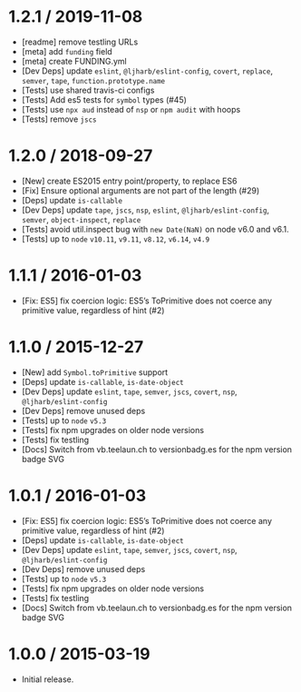 1.2.1 / 2019-11-08
==================

-   \[readme\] remove testling URLs
-   \[meta\] add `funding` field
-   \[meta\] create FUNDING.yml
-   \[Dev Deps\] update `eslint`, `@ljharb/eslint-config`, `covert`, `replace`, `semver`, `tape`, `function.prototype.name`
-   \[Tests\] use shared travis-ci configs
-   \[Tests\] Add es5 tests for `symbol` types (\#45)
-   \[Tests\] use `npx aud` instead of `nsp` or `npm audit` with hoops
-   \[Tests\] remove `jscs`

1.2.0 / 2018-09-27
==================

-   \[New\] create ES2015 entry point/property, to replace ES6
-   \[Fix\] Ensure optional arguments are not part of the length (\#29)
-   \[Deps\] update `is-callable`
-   \[Dev Deps\] update `tape`, `jscs`, `nsp`, `eslint`, `@ljharb/eslint-config`, `semver`, `object-inspect`, `replace`
-   \[Tests\] avoid util.inspect bug with `new Date(NaN)` on node v6.0 and v6.1.
-   \[Tests\] up to `node` `v10.11`, `v9.11`, `v8.12`, `v6.14`, `v4.9`

1.1.1 / 2016-01-03
==================

-   \[Fix: ES5\] fix coercion logic: ES5’s ToPrimitive does not coerce any primitive value, regardless of hint (\#2)

1.1.0 / 2015-12-27
==================

-   \[New\] add `Symbol.toPrimitive` support
-   \[Deps\] update `is-callable`, `is-date-object`
-   \[Dev Deps\] update `eslint`, `tape`, `semver`, `jscs`, `covert`, `nsp`, `@ljharb/eslint-config`
-   \[Dev Deps\] remove unused deps
-   \[Tests\] up to `node` `v5.3`
-   \[Tests\] fix npm upgrades on older node versions
-   \[Tests\] fix testling
-   \[Docs\] Switch from vb.teelaun.ch to versionbadg.es for the npm version badge SVG

1.0.1 / 2016-01-03
==================

-   \[Fix: ES5\] fix coercion logic: ES5’s ToPrimitive does not coerce any primitive value, regardless of hint (\#2)
-   \[Deps\] update `is-callable`, `is-date-object`
-   \[Dev Deps\] update `eslint`, `tape`, `semver`, `jscs`, `covert`, `nsp`, `@ljharb/eslint-config`
-   \[Dev Deps\] remove unused deps
-   \[Tests\] up to `node` `v5.3`
-   \[Tests\] fix npm upgrades on older node versions
-   \[Tests\] fix testling
-   \[Docs\] Switch from vb.teelaun.ch to versionbadg.es for the npm version badge SVG

1.0.0 / 2015-03-19
==================

-   Initial release.
